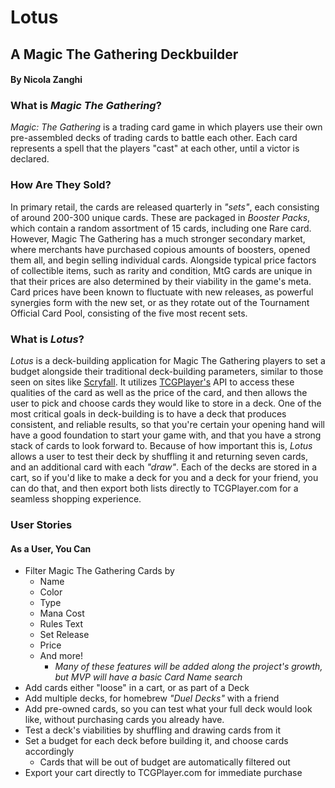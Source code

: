 # Lotus
## A Magic The Gathering Deckbuilder
#### By Nicola Zanghi




### What is *Magic The Gathering*?
*Magic: The Gathering* is a trading card game in which players use their own pre-assembled decks of trading cards to battle each other. Each card represents a spell that the players "cast" at each other, until a victor is declared. 



### How Are They Sold?
In primary retail, the cards are released quarterly in *"sets"*, each consisting of around 200-300 unique cards. These are packaged in *Booster Packs*, which contain a random assortment of 15 cards, including one Rare card. However, Magic The Gathering has a much stronger secondary market, where merchants have purchased copious amounts of boosters, opened them all, and begin selling individual cards. Alongside typical price factors of collectible items, such as rarity and condition, MtG cards are unique in that their prices are also determined by their viability in the game's meta. Card prices have been known to fluctuate with new releases, as powerful synergies form with the new set, or as they rotate out of the Tournament Official Card Pool, consisting of the five most recent sets.



### What is *Lotus*?
*Lotus* is a deck-building application for Magic The Gathering players to set a budget alongside their traditional deck-building parameters, similar to those seen on sites like [Scryfall](http://scryfall.com/advanced). It utilizes [TCGPlayer's](http://tcgplayer.com) API to access these qualities of the card as well as the price of the card, and then allows the user to pick and choose cards they would like to store in a deck. One of the most critical goals in deck-building is to have a deck that produces consistent, and reliable results, so that you're certain your opening hand will have a good foundation to start your game with, and that you have a strong stack of cards to look forward to. Because of how important this is, *Lotus* allows a user to test their deck by shuffling it and returning seven cards, and an additional card with each *"draw"*. Each of the decks are stored in a cart, so if you'd like to make a deck for you and a deck for your friend, you can do that, and then export both lists directly to TCGPlayer.com for a seamless shopping experience.

### User Stories

#### As a User, You Can
*  Filter Magic The Gathering Cards by
    * Name
    * Color
    * Type
    * Mana Cost
    * Rules Text 
    * Set Release
    * Price
    * And more!
        * *Many of these features will be added along the project's growth, but MVP will have a basic Card Name search*
*  Add cards either "loose" in a cart, or as part of a Deck
*  Add multiple decks, for homebrew *"Duel Decks"* with a friend
*  Add pre-owned cards, so you can test what your full deck would look like, without purchasing cards you already have.
*  Test a deck's viabilities by shuffling and drawing cards from it
*  Set a budget for each deck before building it, and choose cards accordingly
    * Cards that will be out of budget are automatically filtered out
*   Export your cart directly to TCGPlayer.com for immediate purchase
